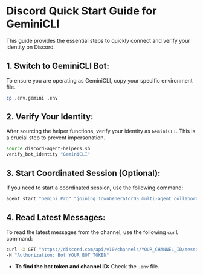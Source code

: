 # Discord Quick Start Guide for GeminiCLI

This guide provides the essential steps to quickly connect and verify your identity on Discord.

## 1. Switch to GeminiCLI Bot:
To ensure you are operating as GeminiCLI, copy your specific environment file.
```bash
cp .env.gemini .env
```

## 2. Verify Your Identity:
After sourcing the helper functions, verify your identity as `GeminiCLI`. This is a crucial step to prevent impersonation.
```bash
source discord-agent-helpers.sh
verify_bot_identity "GeminiCLI"
```

## 3. Start Coordinated Session (Optional):
If you need to start a coordinated session, use the following command:
```bash
agent_start "Gemini Pro" "joining TownGeneratorOS multi-agent collaboration"
```

## 4. Read Latest Messages:
To read the latest messages from the channel, use the following `curl` command:
```bash
curl -X GET "https://discord.com/api/v10/channels/YOUR_CHANNEL_ID/messages?limit=50" \
-H "Authorization: Bot YOUR_BOT_TOKEN"
```
*   **To find the bot token and channel ID:** Check the `.env` file.
